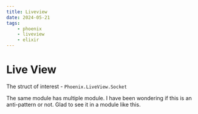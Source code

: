 ```yaml
---
title: Liveview
date: 2024-05-21
tags:
    - phoenix
    - liveview
    - elixir
---
```


# Live View

The struct of interest - `Phoenix.LiveView.Socket`

The same module has multiple module. I have been wondering if this is an anti-pattern or not. Glad to see it in a module like this.
